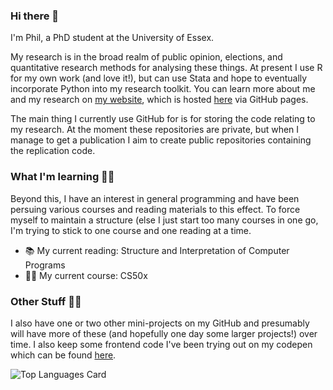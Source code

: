 ### Hi there 👋

I'm Phil, a PhD student at the University of Essex.

My research is in the broad realm of public opinion, elections, and quantitative research methods for analysing these things. At present I use R for my own work (and love it!), but can use Stata and hope to eventually incorporate Python into my research toolkit. You can learn more about me and my research on [my website](https://philswatton.github.io/), which is hosted [here](https://github.com/philswatton/philswatton.github.io) via GitHub pages.

The main thing I currently use GitHub for is for storing the code relating to my research. At the moment these repositories are private, but when I manage to get a publication I aim to create public repositories containing the replication code.

### What I'm learning 👨‍🎓

Beyond this, I have an interest in general programming and have been persuing various courses and reading materials to this effect. To force myself to maintain a structure (else I just start too many courses in one go, I'm trying to stick to one course and one reading at a time.

- 📚 My current reading: Structure and Interpretation of Computer Programs
- 👨‍💻 My current course: CS50x

### Other Stuff 🤷‍♂️

I also have one or two other mini-projects on my GitHub and presumably will have more of these (and hopefully one day some larger projects!) over time. I also keep some frontend code I've been trying out on my codepen which can be found [here](https://codepen.io/phil-swatton).


![Top Languages Card](https://github-readme-stats.vercel.app/api/top-langs/?username=philswatton)
<!--
**philswatton/philswatton** is a ✨ _special_ ✨ repository because its `README.md` (this file) appears on your GitHub profile.

Here are some ideas to get you started:

- 🔭 I’m currently working on ...
- 🌱 I’m currently learning ...
- 👯 I’m looking to collaborate on ...
- 🤔 I’m looking for help with ...
- 💬 Ask me about ...
- 📫 How to reach me: ...
- 😄 Pronouns: ...
- ⚡ Fun fact: ...
-->
